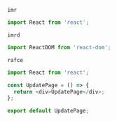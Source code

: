 `imr`

```js
import React from 'react';
```

`imrd`

```js
import ReactDOM from 'react-dom';
```

`rafce`

```js
import React from 'react';

const UpdatePage = () => {
  return <div>UpdatePage</div>;
};

export default UpdatePage;
```
